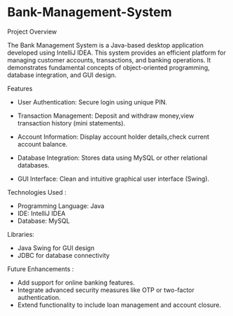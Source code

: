 # Bank-Management-System

Project Overview

The Bank Management System is a Java-based desktop application developed using IntelliJ IDEA. This system provides an efficient platform for managing customer accounts, transactions, and banking operations. It demonstrates fundamental concepts of object-oriented programming, database integration, and GUI design.

Features
 - User Authentication: Secure login using unique PIN.

 - Transaction Management: Deposit and withdraw money,view transaction history (mini 
                           statements).

 - Account Information: Display account holder details,check current account balance.

 - Database Integration: Stores data using MySQL or other relational databases.

 - GUI Interface: Clean and intuitive graphical user interface (Swing).

Technologies Used : 
 - Programming Language: Java
 - IDE: IntelliJ IDEA
 - Database: MySQL

Libraries:
 - Java Swing for GUI design
 - JDBC for database connectivity

Future Enhancements : 
 - Add support for online banking features.
 - Integrate advanced security measures like OTP or two-factor authentication.
 - Extend functionality to include loan management and account closure.
